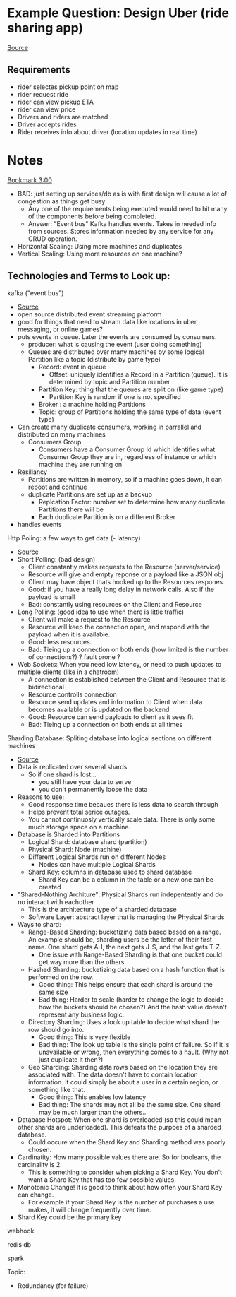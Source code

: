 # Example Question: Design Uber (ride sharing app)
<a href="https://www.youtube.com/watch?v=R_agd5qZ26Y&list=WL&index=10" target="_blank">Source</a>

## Requirements
* rider selectes pickup point on map
* rider request ride
* rider can view pickup ETA 
* rider can view price
* Drivers and riders are matched
* Driver accepts rides
* Rider receives info about driver (location updates in real time)

# Notes
[Bookmark 3:00](https://youtu.be/R_agd5qZ26Y?t=180)
* BAD: just setting up services/db as is with first design will cause a lot of congestion as things get busy
    * Any one of the requirements being executed would need to hit many of the components before being completed.
    * Answer: "Event bus" Kafka handles events. Takes in needed info from sources. Stores information needed by any service for any CRUD operation.
* Horizontal Scaling: Using more machines and duplicates
* Vertical Scaling: Using more resources on one machine?

## Technologies and Terms to Look up:
kafka ("event bus")
- <a href="https://youtu.be/Ch5VhJzaoaI?si=mpVnT6yKP2XiUSIS" target="_blank">Source</a>
- open source distributed event streaming platform
- good for things that need to stream data like locations in uber, messaging, or online games?
- puts events in queue. Later the events are consumed by consumers.
    - producer: what is causing the event (user doing something)
    - Queues are distributed over many machines by some logical Partition like a topic (distribute by game type)
        - Record: event in queue
            - Offset: uniquely identifies a Record in a Partition (queue). It is determined by topic and Partition number
        - Partition Key: thing that the queues are split on (like game type)
            - Partition Key is random if one is not specified
        - Broker : a machine holding Partitions
        - Topic: group of Partitions holding the same type of data (event type)
- Can create many duplicate consumers, working in parrallel and distributed on many machines
    - Consumers Group
        - Consumers have a Consumer Group Id which identifies what Consumer Group they are in, regardless of instance or which machine they are running on
- Resiliancy
    - Partitions are written in memory, so if a machine goes down, it can reboot and continue
    - duplicate Partitions are set up as a backup
        - Replcation Factor: number set to determine how many duplicate Partitions there will be
        - Each duplicate Partition is on a different Broker
- handles events

Http Poling: a few ways to get data (- latency)
- <a href="https://youtu.be/ZBM28ZPlin8?si=ZGRNYujRxo227bZP" target="_blank">Source</a>
- Short Polling: (bad design) 
    - Client constantly makes requests to the Resource (server/service)
    - Resource will give and empty reponse or a payload like a JSON obj
    - Client may have object thats hooked up to the Resources respones
    - Good: if you have a really long delay in network calls. Also if the payload is small
    - Bad: constantly using resources on the Client and Resource 
- Long Polling: (good idea to use when there is little traffic)
    - Client will make a request to the Resource
    - Resource will keep the connection open, and respond with the payload when it is available.
    - Good: less resources. 
    - Bad: Tieing up a connection on both ends (how limited is the number of connections?) ? fault prone ? 
- Web Sockets: When you need low latency, or need to push updates to multiple clients (like in a chatroom)
    - A connection is established between the Client and Resource that is bidirectional
    - Resource controlls connection 
    - Resource send updates and information to Client when data becomes available or is updated on the backend
    - Good: Resource can send payloads to client as it sees fit
    - Bad: Tieing up a connection on both ends at all times

Sharding Database: Spliting database into logical sections on different machines
- <a href="https://youtu.be/XP98YCr-iXQ?si=Nb_MLFlrd5Js2zbT" target="_blank">Source</a>
- Data is replicated over several shards. 
    - So if one shard is lost...
        - you still have your data to serve
        - you don't permanently loose the data
- Reasons to use:
    - Good response time becaues there is less data to search through
    - Helps prevent total serice outages. 
    - You cannot continuosly vertically scale data. There is only some much storage space on a machine.
- Database is Sharded into Partitions
    - Logical Shard: database shard (partition)
    - Physical Shard: Node (machine)
    - Different Logical Shards run on different Nodes 
        - Nodes can have multiple Logical Shards
    - Shard Key: columns in database used to shard database
        - Shard Key can be a column in the table or a new one can be created
- "Shared-Nothing Architure": Physical Shards run indepentently and do no interact with eachother
    - This is the architecture type of a sharded database
    - Software Layer: abstract layer that is managing the Physical Shards
- Ways to shard:
    - Range-Based Sharding: bucketizing data based based on a range. An example should be, sharding users be the letter of their first name. One shard gets A-I, the next gets J-S, and the last gets T-Z.
        - One issue with Range-Based Sharding is that one bucket could get way more than the others
    - Hashed Sharding: bucketizing data based on a hash function that is performed on the row.
        - Good thing: This helps ensure that each shard is around the same size
        - Bad thing: Harder to scale (harder to change the logic to decide how the buckets should be chosen?) And the hash value doesn't represent any business logic.
    - Directory Sharding: Uses a look up table to decide what shard the row should go into. 
        - Good thing: This is very flexible
        - Bad thing: The look up table is the single point of failure. So if it is unavailable or wrong, then everything comes to a hault. (Why not just duplicate it then?)
    - Geo Sharding: Sharding data rows based on the location they are associated with. The data doesn't have to contain location information. It could simply be about a user in a certain region, or something like that.
        - Good thing: This enables low latency
        - Bad thing: The shards may not all be the same size. One shard may be much larger than the others..
- Database Hotspot: When one shard is overloaded (so this could mean other shards are underloaded). This defeats the purpoes of a sharded database.
    - Could occure when the Shard Key and Sharding method was poorly chosen.
- Cardinatity: How many possible values there are. So for booleans, the cardinality is 2.
    - This is something to consider when picking a Shard Key. You don't want a Shard Key that has too few possible values.
- Monotonic Change! It is good to think about how often your Shard Key can change.
    - For example if your Shard Key is the number of purchases a use makes, it will change frequently over time.
- Shard Key could be the primary key

webhook

redis db

spark

Topic:
- Redundancy (for failure)

